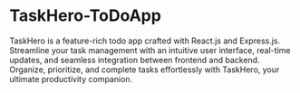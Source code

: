 # TaskHero-ToDoApp
TaskHero is a feature-rich todo app crafted with React.js and Express.js. Streamline your task management with an intuitive user interface, real-time updates, and seamless integration between frontend and backend. Organize, prioritize, and complete tasks effortlessly with TaskHero, your ultimate productivity companion.
